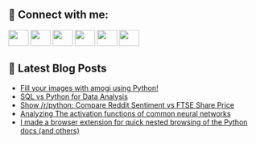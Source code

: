 ## 🔎 Connect with me:
[<img height="32" width="40" src="https://cdn.jsdelivr.net/npm/simple-icons@v5/icons/telegram.svg" />](https://t.me/bullbesh)
[<img height="32" width="40" src="https://cdn.jsdelivr.net/npm/simple-icons@v5/icons/vk.svg" />](https://vk.com/bullbesh)
[<img height="32" width="40" src="https://cdn.jsdelivr.net/npm/simple-icons@v5/icons/twitter.svg" />](https://twitter.com/bullbesh1)
[<img height="32" width="40" src="https://cdn.jsdelivr.net/npm/simple-icons@v5/icons/instagram.svg" />](https://www.instagram.com/bullbesh)
[<img height="32" width="40" src="https://cdn.jsdelivr.net/npm/simple-icons@v5/icons/reddit.svg" />](https://www.reddit.com/user/bullbesh)
[<img height="32" width="40" src="https://cdn.jsdelivr.net/npm/simple-icons@v5/icons/youtube.svg" />](https://www.youtube.com/channel/UCtfjRs6uzgq5mfm8S06WTcg)

## 📕 Latest Blog Posts
<!-- BLOG-POST-LIST:START -->
- [Fill your images with amogi using Python!](https://www.reddit.com/r/Python/comments/usiwor/fill_your_images_with_amogi_using_python/)
- [SQL vs Python for Data Analysis](https://www.reddit.com/r/Python/comments/usi8ph/sql_vs_python_for_data_analysis/)
- [Show /r/python: Compare Reddit Sentiment vs FTSE Share Price](https://www.reddit.com/r/Python/comments/usfg2p/show_rpython_compare_reddit_sentiment_vs_ftse/)
- [Analyzing The activation functions of common neural networks](https://www.reddit.com/r/Python/comments/usenv5/analyzing_the_activation_functions_of_common/)
- [I made a browser extension for quick nested browsing of the Python docs &lpar;and others&rpar;](https://www.reddit.com/r/Python/comments/usdhpf/i_made_a_browser_extension_for_quick_nested/)
<!-- BLOG-POST-LIST:END -->
